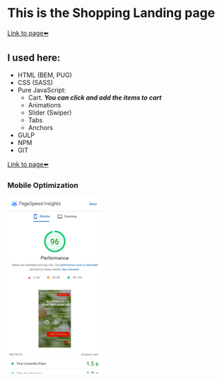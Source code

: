 # This is the Shopping Landing page
[Link to page⬅️][link]
## I used here:
* HTML (BEM, PUG)
* CSS (SASS)
* Pure JavaScript:
	* Cart. ___You can click and add the items to cart___
	* Animations
	* Slider (Swiper)
	* Tabs
	* Anchors
* GULP
* NPM
* GIT

[Link to page⬅️][link]

### Mobile Optimization
<img src="img/page-speed.jpg" alt="img" style="height: 400px;">

[link]: https://steterik.github.io/pulsometrs/
